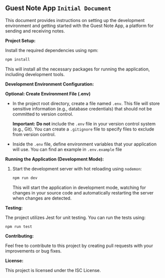 ## Guest Note App `Initial Document`

This document provides instructions on setting up the development environment and getting started with the Guest Note App, a platform for sending and receiving notes.

**Project Setup:**

Install the required dependencies using npm:

```bash
npm install
```

This will install all the necessary packages for running the application, including development tools.

**Development Environment Configuration:**

**Optional: Create Environment File (.env)**

* In the project root directory, create a file named `.env`. This file will store sensitive information (e.g., database credentials) that should not be committed to version control.

    **Important:**  **Do not**  include the `.env` file in your version control system (e.g., Git). You can create a `.gitignore` file to specify files to exclude from version control.

* Inside the `.env` file, define environment variables that your application will use. You can find an example in `.env.example` file

**Running the Application (Development Mode):**

1. Start the development server with hot reloading using `nodemon`:

   ```bash
   npm run dev
   ```

   This will start the application in development mode, watching for changes in your source code and automatically restarting the server when changes are detected.

**Testing:**

The project utilizes Jest for unit testing. You can run the tests using:

```bash
npm run test
```

**Contributing:**

Feel free to contribute to this project by creating pull requests with your improvements or bug fixes.

**License:**

This project is licensed under the ISC License.
